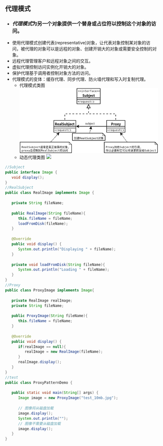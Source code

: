 ## 代理模式
- ### ***代理模式***为另一个对象提供一个替身或占位符以控制这个对象的访问。
- 使用代理模式创建代表(representative)对象，让代表对象控制某对象的访问，被代理的对象可以是远程的对象、创建开销大的对象或需要安全控制的对象。
- 远程代理管理客户和远程对象之间的交互。
- 虚拟代理控制访问实例化开销大的对象。
- 保护代理基于调用者控制对象方法的访问。
- 代理模式的变体：缓存代理、同步代理、防火墙代理和写入时复制代理。
    - 代理模式类图
    ![](代理模式-类图.png)
    - 动态代理类图
    ![](动态代理-类图.png)
```java
//Subject
public interface Image {
   void display();
}
//RealSubject
public class RealImage implements Image {
 
   private String fileName;
 
   public RealImage(String fileName){
      this.fileName = fileName;
      loadFromDisk(fileName);
   }
 
   @Override
   public void display() {
      System.out.println("Displaying " + fileName);
   }
 
   private void loadFromDisk(String fileName){
      System.out.println("Loading " + fileName);
   }
}
//Proxy
public class ProxyImage implements Image{
 
   private RealImage realImage;
   private String fileName;
 
   public ProxyImage(String fileName){
      this.fileName = fileName;
   }
 
   @Override
   public void display() {
      if(realImage == null){
         realImage = new RealImage(fileName);
      }
      realImage.display();
   }
}
//test
public class ProxyPatternDemo {
   
   public static void main(String[] args) {
      Image image = new ProxyImage("test_10mb.jpg");
 
      // 图像将从磁盘加载
      image.display(); 
      System.out.println("");
      // 图像不需要从磁盘加载
      image.display();  
   }
}
```